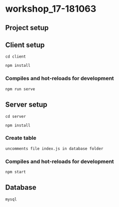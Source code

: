 # workshop_17-181063
## Project setup

## Client setup
```
cd client
```
```
npm install
```

### Compiles and hot-reloads for development
```
npm run serve
```

## Server setup
```
cd server
```
```
npm install
```
### Create table
```
uncomments file index.js in database folder
```
### Compiles and hot-reloads for development
```
npm start
```
## Database
```
mysql
```
